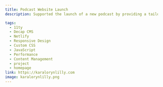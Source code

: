 ```yaml
---
title: Podcast Website Launch
description: Supported the launch of a new podcast by providing a tailored online platform that showcased content clearly, enabled easy updates, and helped grow the audience from day one.

tags:
  - 11ty
  - Decap CMS
  - Netlify
  - Responsive Design
  - Custom CSS
  - JavaScript
  - Performance
  - Content Management
  - project
  - homepage
link: https://karalorynlilly.com
image: karalorynlilly.png
---
```

